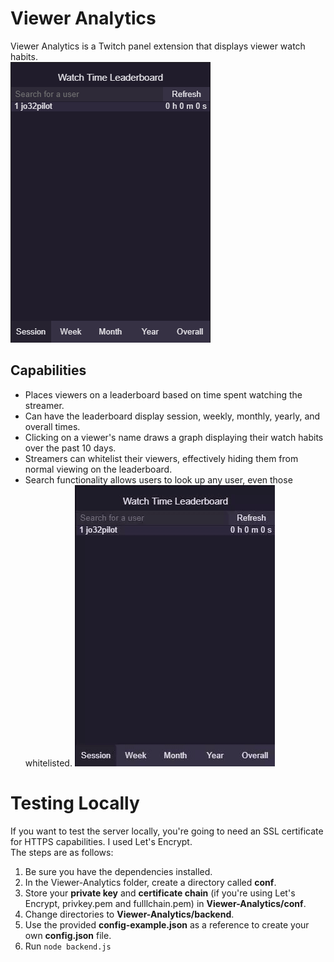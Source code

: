 # Viewer Analytics
Viewer Analytics is a Twitch panel extension that displays viewer watch habits.\
![](assets/staticBoard.png)

## Capabilities
- Places viewers on a leaderboard based on time spent watching the streamer.
- Can have the leaderboard display session, weekly, monthly, yearly, and overall
  times.
- Clicking on a viewer's name draws a graph displaying their watch habits over 
  the past 10 days.
- Streamers can whitelist their viewers, effectively hiding them from normal
  viewing on the leaderboard.
- Search functionality allows users to look up any user, even those whitelisted.
![](assets/gifBoard.gif)

# Testing Locally
If you want to test the server locally, you're going to need an SSL certificate 
for HTTPS capabilities. I used Let's Encrypt.\
The steps are as follows:
1. Be sure you have the dependencies installed.
2. In the Viewer-Analytics folder, create a directory called **conf**.
3. Store your **private key** and **certificate chain** (if you're using Let's
   Encrypt, privkey.pem and fulllchain.pem) in **Viewer-Analytics/conf**.
4. Change directories to **Viewer-Analytics/backend**.
5. Use the provided **config-example.json** as a reference to create your own
   **config.json** file.
6. Run `node backend.js`
